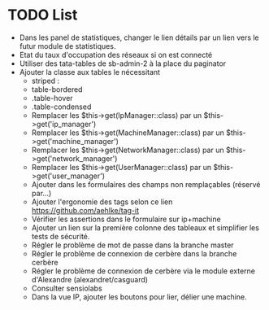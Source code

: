 TODO List
=========
* Dans les panel de statistiques, changer le lien détails par un lien vers le futur module de statistiques.
* Etat du taux d'occupation des réseaux si on est connecté
* Utiliser des tata-tables de sb-admin-2 à la place du paginator
* Ajouter la classe aux tables le nécessitant  
    *  striped : <table class="table table-striped">
    *  table-bordered
    *  .table-hover
    *  .table-condensed
* Remplacer les $this->get(IpManager::class) par un $this->get('ip_manager')
* Remplacer les $this->get(MachineManager::class) par un $this->get('machine_manager')
* Remplacer les $this->get(NetworkManager::class) par un $this->get('network_manager')
* Remplacer les $this->get(UserManager::class) par un $this->get('user_manager')
* Ajouter dans les formulaires des champs non remplaçables (réservé par...)
* Ajouter l'ergonomie des tags selon ce lien https://github.com/aehlke/tag-it
* Vérifier les assertions dans le formulaire sur ip+machine
* Ajouter un lien sur la première colonne des tableaux et simplifier les tests de sécurité.
* Régler le problème de mot de passe dans la branche master
* Régler le problème de connexion de cerbère dans la branche cerbère
* Régler le problème de connexion de cerbère via le module externe d'Alexandre (alexandret/casguard)
* Consulter sensiolabs
* Dans la vue IP, ajouter les boutons pour lier, délier une machine.
